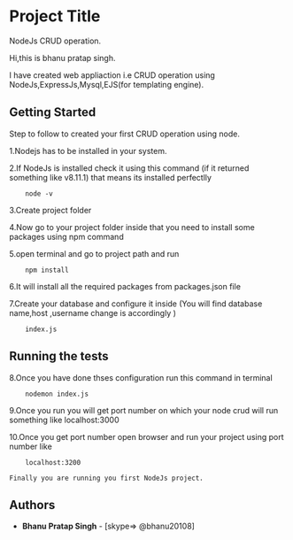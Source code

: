 # Project Title

NodeJs CRUD operation.

Hi,this is bhanu pratap singh.

I have created web appliaction i.e CRUD operation using NodeJs,ExpressJs,Mysql,EJS(for templating engine).

## Getting Started

Step to follow to created your first CRUD operation using node.

1.Nodejs has to be installed in your system.

2.If NodeJs is installed check it using this command (if it returned something like v8.11.1) that means its installed perfectlly
```
	node -v
```
	
3.Create project folder 

4.Now go to your project folder inside that you need to install some packages using npm command

5.open terminal and go to project path and run 
```
	npm install
```
6.It will install all the required packages from packages.json file 	

7.Create your database and configure it inside (You will find database name,host ,username change is accordingly )
```
	index.js 
```	
## Running the tests

8.Once you have done thses configuration run this command in terminal
```
	nodemon index.js
```		
9.Once you run you will get port number on which your node crud will run something like localhost:3000

10.Once you get port number open browser and run your project using port number like
```
	localhost:3200
```	
	
	Finally you are running you first NodeJs project.
	
## Authors

* **Bhanu Pratap Singh**  - [skype=> @bhanu20108]
